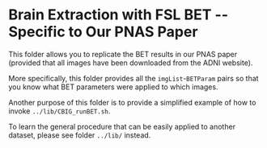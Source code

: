 # Brain Extraction with FSL BET -- Specific to Our PNAS Paper

This folder allows you to replicate the BET results in our PNAS paper (provided that all images have been downloaded from the ADNI website).

More specifically, this folder provides all the `imgList`-`BETParam` pairs so that you know what BET parameters were applied to which images.

Another purpose of this folder is to provide a simplified example of how to invoke `../lib/CBIG_runBET.sh`.

To learn the general procedure that can be easily applied to another dataset, please see folder `../lib/` instead.

